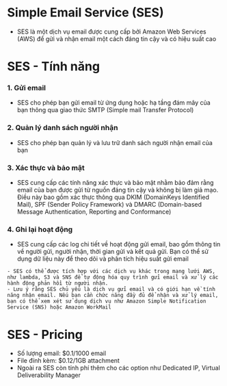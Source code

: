 # Simple Email Service (SES)
- SES là một dịch vụ email được cung cấp bởi Amazon Web Services (AWS) để gửi và nhận email một cách đáng tin cậy và có hiệu suất cao

# SES - Tính năng
### 1. Gửi email
- SES cho phép bạn gửi email từ ứng dụng hoặc hạ tầng đám mây của bạn thông qua giao thức SMTP (Simple mail Transfer Protocol)
### 2. Quản lý danh sách người nhận
- SES cho phép bạn quản lý và lưu trữ danh sách người nhận email của bạn
### 3. Xác thực và bảo mật
- SES cung cấp các tính năng xác thực và bảo mật nhằm bảo đảm rằng email của bạn được gửi từ nguồn đáng tin cậy và không bị làm giả mạo. Điều này bao gồm xác thực thông qua DKIM (DomainKeys Identified Mail), SPF (Sender Policy Framework) và DMARC (Domain-based Message Authentication, Reporting and Conformance)
### 4. Ghi lại hoạt động
- SES cung cấp các log chi tiết về hoạt động gửi email, bao gồm thông tin về người gửi, người nhận, thời gian gửi và kết quả gửi. Bạn có thể sử dụng dữ liệu này để theo dõi và phân tích hiệu suất gửi email
```
- SES có thể được tích hợp với các dịch vụ khác trong mạng lưới AWS, như lambda, S3 và SNS để tự động hóa quy trình gửi email và xử lý các hành động phản hồi từ người nhận.
- Lưu ý rằng SES chủ yếu là dịch vụ gửi email và có giới hạn về tính năng nhận email. Nếu bạn cần chức năng đầy đủ để nhận và xử lý email, bạn có thể xem xét sử dụng dịch vụ như Amazon Simple Notification Service (SNS) hoặc Amazon WorkMail
```

# SES - Pricing
- Số lượng email: $0.1/1000 email
- File đính kèm: $0.12/1GB attachment
- Ngoài ra SES còn tính phí thêm cho các option như Dedicated IP, Virtual Deliverability Manager
